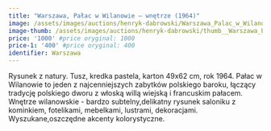 ```yaml
---
title: "Warszawa, Pałac w Wilanowie – wnętrze (1964)"
image: /assets/images/auctions/henryk-dabrowski/Warszawa_Palac_w_Wilanowie_–_wnetrze_(1964).jpg
image-thumb: /assets/images/auctions/henryk-dabrowski/thumb__Warszawa_Palac_w_Wilanowie_–_wnetrze_(1964).jpg
price: '1000' #price oryginal: 1000
price-1: '400' #price oryginal: 400
identifier: Warszawa
---
```


Rysunek z natury. Tusz, kredka pastela, karton 49x62 cm, rok 1964.
Pałac w Wilanowie to jeden z najcenniejszych zabytków polskiego baroku, łączący tradycję polskiego dworu z włoską willą wiejską i francuskim pałacem. Wnętrze wilanowskie - bardzo subtelny,delikatny rysunek saloniku z kominkiem, fotelikami, mebelkami, lustrami, dekoracjami. Wyszukane,oszczędne akcenty kolorystyczne.